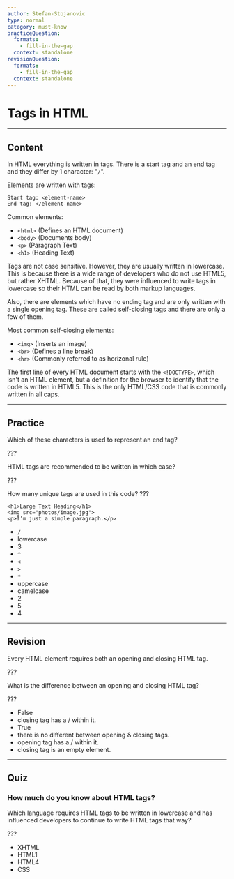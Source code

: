 ```yaml
---
author: Stefan-Stojanovic
type: normal
category: must-know
practiceQuestion:
  formats:
    - fill-in-the-gap
  context: standalone
revisionQuestion:
  formats:
    - fill-in-the-gap
  context: standalone
---
```


# Tags in HTML


---

## Content

In HTML everything is written in tags. There is a start tag and an end tag and they differ by 1 character: "`/`".

Elements are written with tags:

```plain-text
Start tag: <element-name>
End tag: </element-name>
```

Common elements:

- `<html>` (Defines an HTML document)
- `<body>` (Documents body)
- `<p>` (Paragraph Text)
- `<h1>` (Heading Text)

Tags are not case sensitive. However, they are usually written in lowercase. This is because there is a wide range of developers who do not use HTML5, but rather XHTML. Because of that, they were influenced to write tags in lowercase so their HTML can be read by both markup languages.

Also, there are elements which have no ending tag and are only written with a single opening tag. These are called self-closing tags and there are only a few of them. 

Most common self-closing elements:

- `<img>` (Inserts an image)
- `<br>` (Defines a line break)
- `<hr>` (Commonly referred to as horizonal rule)

The first line of every HTML document starts with the `<!DOCTYPE>`, which isn't an HTML element, but a definition for the browser to identify that the code is written in HTML5. This is the only HTML/CSS code that is commonly written in all caps.


---

## Practice

Which of these characters is used to represent an end tag?

???

HTML tags are recommended to be written in which case?

???

How many unique tags are used in this code? ???

```plain-text
<h1>Large Text Heading</h1>
<img src="photos/image.jpg">
<p>I’m just a simple paragraph.</p>
```

- `/`
- lowercase
- 3
- `^`
- `<`
- `>`
- `*`
- uppercase
- camelcase
- 2
- 5
- 4


---

## Revision

Every HTML element requires both an opening and closing HTML tag.

???

What is the difference between an opening and closing HTML tag?

???

- False
- closing tag has a / within it.
- True
- there is no different between opening & closing tags.
- opening tag has a / within it.
- closing tag is an empty element.


---

## Quiz

### How much do you know about HTML tags?


Which language requires HTML tags to be written in lowercase and has influenced  developers to continue to write HTML tags that way?

???

- XHTML
- HTML1
- HTML4
- CSS
